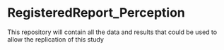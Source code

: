 # RegisteredReport_Perception

This repository will contain all the data and results that could be used to allow the replication of this study
